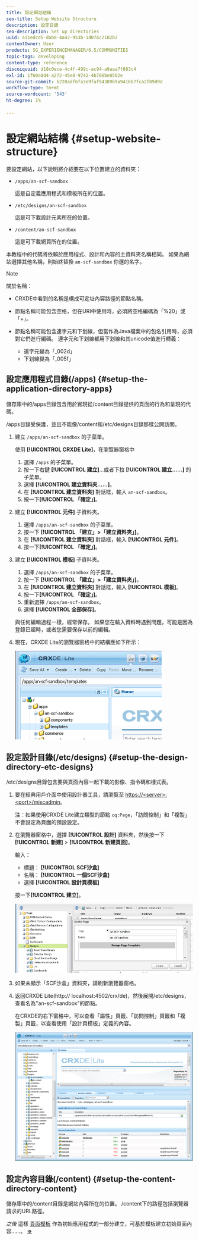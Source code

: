 ```yaml
---
title: 設定網站結構
seo-title: Setup Website Structure
description: 設定目錄
seo-description: Set up directories
uuid: a31edcd5-dab8-4a42-953b-1d076c2182b2
contentOwner: User
products: SG_EXPERIENCEMANAGER/6.5/COMMUNITIES
topic-tags: developing
content-type: reference
discoiquuid: d18c0ece-4c4f-499c-ac94-a9aaa7f883c4
exl-id: 1f60a0d4-a272-45e8-9742-4b706be8502e
source-git-commit: b220adf6fa3e9faf94389b9a9416b7fca2f89d9d
workflow-type: tm+mt
source-wordcount: '543'
ht-degree: 1%

---
```


# 設定網站結構 {#setup-website-structure}

要設定網站，以下說明將介紹要在以下位置建立的資料夾：

* `/apps/an-scf-sandbox`

   這是自定義應用程式和模板所在的位置。

* `/etc/designs/an-scf-sandbox`

   這是可下載設計元素所在的位置。

* `/content/an-scf-sandbox`

   這是可下載網頁所在的位置。

本教程中的代碼將依賴於應用程式、設計和內容的主資料夾名稱相同。 如果為網站選擇其他名稱，則始終替換 `an-scf-sandbox` 你選的名字。

>[!NOTE]
>
>關於名稱：
>
>* CRXDE中看到的名稱是構成可定址內容路徑的節點名稱。
>* 節點名稱可能包含空格，但在URI中使用時，必須將空格編碼為「%20」或「+」。
>* 節點名稱可能包含連字元和下划線，但當作為Java檔案中的包名引用時，必須對它們進行編碼。 連字元和下划線都用下划線和其unicode值進行轉義：
   >
   >   * 連字元變為「_002d」
   >   * 下划線變為「_005f」


## 設定應用程式目錄(/apps) {#setup-the-application-directory-apps}

儲存庫中的/apps目錄包含用於實現從/content目錄提供的頁面的行為和呈現的代碼。

/apps目錄受保護，並且不能像/content和/etc/designs目錄那樣公開訪問。

1. 建立 `/apps/an-scf-sandbox` 的子菜單。

   使用 **[!UICONTROL CRXDE Lite]**，在瀏覽器窗格中

   1. 選擇 `/apps` 的子菜單。
   1. 按一下右鍵 **[!UICONTROL 建立]**...或者下拉 **[!UICONTROL 建立……]** 的子菜單。
   1. 選擇 **[!UICONTROL 建立資料夾……]**。
   1. 在 **[!UICONTROL 建立資料夾]** 對話框，輸入 `an-scf-sandbox`。
   1. 按一下&#x200B;**[!UICONTROL 「確定」]**。

1. 建立 **[!UICONTROL 元件]** 子資料夾。

   1. 選擇 `/apps/an-scf-sandbox` 的子菜單。
   1. 按一下 **[!UICONTROL 「建立」>「建立資料夾」]**。
   1. 在 **[!UICONTROL 建立資料夾]** 對話框，輸入 **[!UICONTROL 元件]**。
   1. 按一下&#x200B;**[!UICONTROL 「確定」]**。

1. 建立 **[!UICONTROL 模板]** 子資料夾。

   1. 選擇 `/apps/an-scf-sandbox` 的子菜單。
   1. 按一下 **[!UICONTROL 「建立」>「建立資料夾」]**。
   1. 在 **[!UICONTROL 建立資料夾]** 對話框，輸入 **[!UICONTROL 模板]**。
   1. 按一下&#x200B;**[!UICONTROL 「確定」]**。
   1. 重新選擇 `/apps/an-scf-sandbox`。
   1. 選擇 **[!UICONTROL 全部保存]**。

   與任何編輯過程一樣，經常保存。 如果您在輸入資料時遇到問題，可能是因為登錄已超時，或者您需要保存以前的編輯。

1. 現在，CRXDE Lite的瀏覽器窗格中的結構應如下所示：

   ![crxde模板](assets/crxde-template.png)

## 設定設計目錄(/etc/designs) {#setup-the-design-directory-etc-designs}

/etc/designs目錄包含要與頁面內容一起下載的影像、指令碼和樣式表。

1. 要在經典用戶介面中使用設計器工具，請瀏覽至 [https://&lt;server>:&lt;port>/miscadmin](http://localhost:4502/miscadmin)。

   注：如果使用CRXDE Lite建立類型的節點 `cq:Page`，「訪問控制」和「複製」不會設定為頁面的預設設定。

1. 在瀏覽器窗格中，選擇 **[!UICONTROL 設計]** 資料夾，然後按一下 **[!UICONTROL 新建]** > **[!UICONTROL 新建頁面]**。

   輸入：

   * 標題： **[!UICONTROL SCF沙盒]**
   * 名稱： **[!UICONTROL 一個SCF沙盒]**
   * 選擇 **[!UICONTROL 設計頁模板]**

   按一下&#x200B;**[!UICONTROL 建立]**。

   ![設計模板](assets/design-template.png)

1. 如果未顯示「SCF沙盒」資料夾，請刷新瀏覽器窗格。

1. 返回CRXDE Lite(http:// localhost:4502/crx/de)，然後展開/etc/designs，查看名為&quot;an-scf-sandbox&quot;的節點。

   在CRXDE的右下窗格中，可以查看「屬性」頁籤、「訪問控制」頁籤和「複製」頁籤，以查看使用「設計頁模板」定義的內容。

   ![crxde-configure-template](assets/crxde-configure-template.png)

## 設定內容目錄(/content) {#setup-the-content-directory-content}

儲存庫中的/content目錄是網站內容所在的位置。 /content下的路徑包括瀏覽器請求的URL路徑。

*之後* 這樣 [頁面模板](initial-app.md#createthepagetemplate) 作為初始應用程式的一部分建立，可基於模板建立初始頁面內容……。 [**⇒**](initial-app.md)
